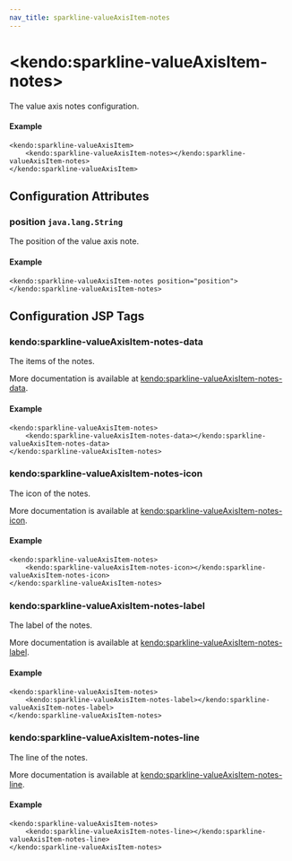 ```yaml
---
nav_title: sparkline-valueAxisItem-notes
---
```


# \<kendo:sparkline-valueAxisItem-notes\>

The value axis notes configuration.

#### Example
    <kendo:sparkline-valueAxisItem>
        <kendo:sparkline-valueAxisItem-notes></kendo:sparkline-valueAxisItem-notes>
    </kendo:sparkline-valueAxisItem>

## Configuration Attributes

### position `java.lang.String`

The position of the value axis note.

#### Example
    <kendo:sparkline-valueAxisItem-notes position="position">
    </kendo:sparkline-valueAxisItem-notes>


##  Configuration JSP Tags

### kendo:sparkline-valueAxisItem-notes-data

The items of the notes.

More documentation is available at [kendo:sparkline-valueAxisItem-notes-data](/api/wrappers/jsp/sparkline/valueaxisitem-notes-data).

#### Example

    <kendo:sparkline-valueAxisItem-notes>
        <kendo:sparkline-valueAxisItem-notes-data></kendo:sparkline-valueAxisItem-notes-data>
    </kendo:sparkline-valueAxisItem-notes>

### kendo:sparkline-valueAxisItem-notes-icon

The icon of the notes.

More documentation is available at [kendo:sparkline-valueAxisItem-notes-icon](/api/wrappers/jsp/sparkline/valueaxisitem-notes-icon).

#### Example

    <kendo:sparkline-valueAxisItem-notes>
        <kendo:sparkline-valueAxisItem-notes-icon></kendo:sparkline-valueAxisItem-notes-icon>
    </kendo:sparkline-valueAxisItem-notes>

### kendo:sparkline-valueAxisItem-notes-label

The label of the notes.

More documentation is available at [kendo:sparkline-valueAxisItem-notes-label](/api/wrappers/jsp/sparkline/valueaxisitem-notes-label).

#### Example

    <kendo:sparkline-valueAxisItem-notes>
        <kendo:sparkline-valueAxisItem-notes-label></kendo:sparkline-valueAxisItem-notes-label>
    </kendo:sparkline-valueAxisItem-notes>

### kendo:sparkline-valueAxisItem-notes-line

The line of the notes.

More documentation is available at [kendo:sparkline-valueAxisItem-notes-line](/api/wrappers/jsp/sparkline/valueaxisitem-notes-line).

#### Example

    <kendo:sparkline-valueAxisItem-notes>
        <kendo:sparkline-valueAxisItem-notes-line></kendo:sparkline-valueAxisItem-notes-line>
    </kendo:sparkline-valueAxisItem-notes>

